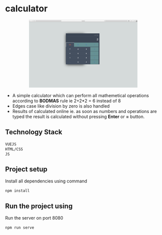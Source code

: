 # calculator
<p align="center">
  <img src="Screenshot 2020-10-02 at 7.25.20 AM.png" width="350" title="hover text">
</p>

* A simple calculator which can perform all mathemetical operations according to **BODMAS** rule ie  2+2*2 = 6 instead of 8
* Edges case like division by zero is also handled 
* Results of calculated online ie. as soon as numbers and operations are typed the result is calculated without pressing **Enter** or **=** button.

## Technology Stack
```
VUEJS
HTML/CSS
JS
```

## Project setup
Install all dependencies using command
```
npm install
```

## Run the project using
Run the server on port 8080
```
npm run serve
```



